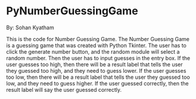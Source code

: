 # PyNumberGuessingGame

By: Sohan Kyatham

This is the code for Number Guessing Game. The Number Guessing Game is a guessing game that was created with Python Tkinter. The user has to click the generate number button, and the random module will select a random number. Then the user has to input guesses in the entry box. If the user guesses too high, then there will be a result label that tells the user they guessed too high, and they need to guess lower. If the user guesses too low, then there will be a result label that tells the user they guessed too low, and they need to guess higher. If the user guessed correctly, then the result label will say the user guessed correctly.
